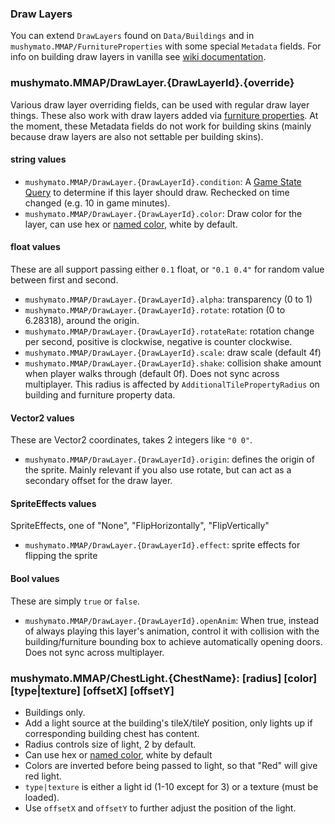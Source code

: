 ### Draw Layers

You can extend `DrawLayers` found on `Data/Buildings` and in `mushymato.MMAP/FurnitureProperties` with some special `Metadata` fields.
For info on building draw layers in vanilla see [wiki documentation](https://stardewvalleywiki.com/Modding:Buildings#Exterior_appearance).

### mushymato.MMAP/DrawLayer.{DrawLayerId}.{override} <a name="drawlayerext"></a>

Various draw layer overriding fields, can be used with regular draw layer things.
These also work with draw layers added via [furniture properties](furniture-properties.md).
At the moment, these Metadata fields do not work for building skins (mainly because draw layers are also not settable per building skins).

#### string values

- `mushymato.MMAP/DrawLayer.{DrawLayerId}.condition`: A [Game State Query](https://stardewvalleywiki.com/Modding:Game_state_queries) to determine if this layer should draw. Rechecked on time changed (e.g. 10 in game minutes).
- `mushymato.MMAP/DrawLayer.{DrawLayerId}.color`: Draw color for the layer, can use hex or [named color](https://docs.monogame.net/api/Microsoft.Xna.Framework.Color.html), white by default.

#### float values

These are all support passing either `0.1` float, or `"0.1 0.4"` for random value between first and second.

- `mushymato.MMAP/DrawLayer.{DrawLayerId}.alpha`: transparency (0 to 1)
- `mushymato.MMAP/DrawLayer.{DrawLayerId}.rotate`: rotation (0 to 6.28318), around the origin.
- `mushymato.MMAP/DrawLayer.{DrawLayerId}.rotateRate`: rotation change per second, positive is clockwise, negative is counter clockwise.
- `mushymato.MMAP/DrawLayer.{DrawLayerId}.scale`: draw scale (default 4f)
- `mushymato.MMAP/DrawLayer.{DrawLayerId}.shake`: collision shake amount when player walks through (default 0f). Does not sync across multiplayer. This radius is affected by `AdditionalTilePropertyRadius` on building and furniture property data.

#### Vector2 values

These are Vector2 coordinates, takes 2 integers like `"0 0"`.

- `mushymato.MMAP/DrawLayer.{DrawLayerId}.origin`: defines the origin of the sprite. Mainly relevant if you also use rotate, but can act as a secondary offset for the draw layer.

#### SpriteEffects values

SpriteEffects, one of "None", "FlipHorizontally", "FlipVertically"

- `mushymato.MMAP/DrawLayer.{DrawLayerId}.effect`: sprite effects for flipping the sprite

#### Bool values

These are simply `true` or `false`.

- `mushymato.MMAP/DrawLayer.{DrawLayerId}.openAnim`: When true, instead of always playing this layer's animation, control it  with collision with the building/furniture bounding box to achieve automatically opening doors. Does not sync across multiplayer.

### mushymato.MMAP/ChestLight.{ChestName}: [radius] [color] [type|texture] [offsetX] [offsetY]

- Buildings only.
- Add a light source at the building's tileX/tileY position, only lights up if corresponding building chest has content.
- Radius controls size of light, 2 by default.
- Can use hex or [named color](https://docs.monogame.net/api/Microsoft.Xna.Framework.Color.html), white by default
- Colors are inverted before being passed to light, so that "Red" will give red light.
- `type|texture` is either a light id (1-10 except for 3) or a texture (must be loaded).
- Use `offsetX` and `offsetY` to further adjust the position of the light.
